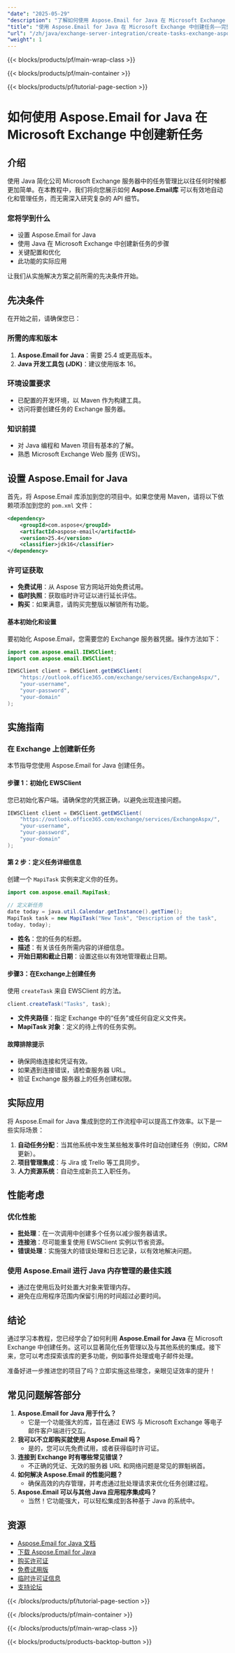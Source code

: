 ```yaml
---
"date": "2025-05-29"
"description": "了解如何使用 Aspose.Email for Java 在 Microsoft Exchange 上自动创建任务。简化您的工作流程并提高生产力。"
"title": "使用 Aspose.Email for Java 在 Microsoft Exchange 中创建任务——完整指南"
"url": "/zh/java/exchange-server-integration/create-tasks-exchange-aspose-email-java/"
"weight": 1
---
```


{{< blocks/products/pf/main-wrap-class >}}

{{< blocks/products/pf/main-container >}}

{{< blocks/products/pf/tutorial-page-section >}}
# 如何使用 Aspose.Email for Java 在 Microsoft Exchange 中创建新任务

## 介绍

使用 Java 简化公司 Microsoft Exchange 服务器中的任务管理比以往任何时候都更加简单。在本教程中，我们将向您展示如何 **Aspose.Email库** 可以有效地自动化和管理任务，而无需深入研究复杂的 API 细节。

### 您将学到什么
- 设置 Aspose.Email for Java
- 使用 Java 在 Microsoft Exchange 中创建新任务的步骤
- 关键配置和优化
- 此功能的实际应用

让我们从实施解决方案之前所需的先决条件开始。

## 先决条件

在开始之前，请确保您已：

### 所需的库和版本
1. **Aspose.Email for Java**：需要 25.4 或更高版本。
2. **Java 开发工具包 (JDK)**：建议使用版本 16。

### 环境设置要求
- 已配置的开发环境，以 Maven 作为构建工具。
- 访问将要创建任务的 Exchange 服务器。

### 知识前提
- 对 Java 编程和 Maven 项目有基本的了解。
- 熟悉 Microsoft Exchange Web 服务 (EWS)。

## 设置 Aspose.Email for Java

首先，将 Aspose.Email 库添加到您的项目中。如果您使用 Maven，请将以下依赖项添加到您的 `pom.xml` 文件：

```xml
<dependency>
    <groupId>com.aspose</groupId>
    <artifactId>aspose-email</artifactId>
    <version>25.4</version>
    <classifier>jdk16</classifier>
</dependency>
```

### 许可证获取
- **免费试用**：从 Aspose 官方网站开始免费试用。
- **临时执照**：获取临时许可证以进行延长评估。
- **购买**：如果满意，请购买完整版以解锁所有功能。

#### 基本初始化和设置
要初始化 Aspose.Email，您需要您的 Exchange 服务器凭据。操作方法如下：

```java
import com.aspose.email.IEWSClient;
import com.aspose.email.EWSClient;

IEWSClient client = EWSClient.getEWSClient(
    "https://outlook.office365.com/exchange/services/ExchangeAspx/",
    "your-username",
    "your-password",
    "your-domain"
);
```

## 实施指南

### 在 Exchange 上创建新任务

本节指导您使用 Aspose.Email for Java 创建任务。

#### 步骤 1：初始化 EWSClient
您已初始化客户端。请确保您的凭据正确，以避免出现连接问题。

```java
IEWSClient client = EWSClient.getEWSClient(
    "https://outlook.office365.com/exchange/services/ExchangeAspx/",
    "your-username",
    "your-password",
    "your-domain"
);
```

#### 第 2 步：定义任务详细信息
创建一个 `MapiTask` 实例来定义你的任务。

```java
import com.aspose.email.MapiTask;

// 定义新任务
date today = java.util.Calendar.getInstance().getTime();
MapiTask task = new MapiTask("New Task", "Description of the task", 
today, today);
```
- **姓名**：您的任务的标题。
- **描述**：有关该任务所需内容的详细信息。
- **开始日期和截止日期**：设置这些以有效地管理截止日期。

#### 步骤3：在Exchange上创建任务
使用 `createTask` 来自 EWSClient 的方法。

```java
client.createTask("Tasks", task);
```
- **文件夹路径**：指定 Exchange 中的“任务”或任何自定义文件夹。
- **MapiTask 对象**：定义的待上传的任务实例。

#### 故障排除提示
- 确保网络连接和凭证有效。
- 如果遇到连接错误，请检查服务器 URL。
- 验证 Exchange 服务器上的任务创建权限。

## 实际应用
将 Aspose.Email for Java 集成到您的工作流程中可以提高工作效率。以下是一些实际场景：
1. **自动任务分配**：当其他系统中发生某些触发事件时自动创建任务（例如，CRM 更新）。
2. **项目管理集成**：与 Jira 或 Trello 等工具同步。
3. **人力资源系统**：自动生成新员工入职任务。

## 性能考虑

### 优化性能
- **批处理**：在一次调用中创建多个任务以减少服务器请求。
- **连接池**：尽可能重复使用 EWSClient 实例以节省资源。
- **错误处理**：实施强大的错误处理和日志记录，以有效地解决问题。

### 使用 Aspose.Email 进行 Java 内存管理的最佳实践
- 通过在使用后及时处置大对象来管理内存。
- 避免在应用程序范围内保留引用的时间超过必要时间。

## 结论
通过学习本教程，您已经学会了如何利用 **Aspose.Email for Java** 在 Microsoft Exchange 中创建任务。这可以显著简化任务管理以及与其他系统的集成。接下来，您可以考虑探索该库的更多功能，例如事件处理或电子邮件处理。

准备好进一步推进您的项目了吗？立即实施这些理念，亲眼见证效率的提升！

## 常见问题解答部分
1. **Aspose.Email for Java 用于什么？**
   - 它是一个功能强大的库，旨在通过 EWS 与 Microsoft Exchange 等电子邮件客户端进行交互。
2. **我可以不立即购买就使用 Aspose.Email 吗？**
   - 是的，您可以先免费试用，或者获得临时许可证。
3. **连接到 Exchange 时有哪些常见错误？**
   - 不正确的凭证、无效的服务器 URL 和网络问题是常见的罪魁祸首。
4. **如何解决 Aspose.Email 的性能问题？**
   - 确保高效的内存管理，并考虑通过批处理请求来优化任务创建过程。
5. **Aspose.Email 可以与其他 Java 应用程序集成吗？**
   - 当然！它功能强大，可以轻松集成到各种基于 Java 的系统中。

## 资源
- [Aspose.Email for Java 文档](https://reference.aspose.com/email/java/)
- [下载 Aspose.Email for Java](https://releases.aspose.com/email/java/)
- [购买许可证](https://purchase.aspose.com/buy)
- [免费试用版](https://releases.aspose.com/email/java/)
- [临时许可证信息](https://purchase.aspose.com/temporary-license/)
- [支持论坛](https://forum.aspose.com/c/email/10)

{{< /blocks/products/pf/tutorial-page-section >}}

{{< /blocks/products/pf/main-container >}}

{{< /blocks/products/pf/main-wrap-class >}}

{{< blocks/products/products-backtop-button >}}